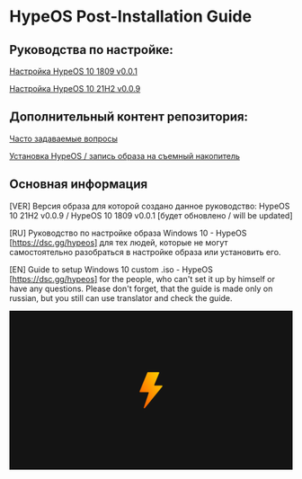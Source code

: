 # HypeOS Post-Installation Guide

## Руководства по настройке:
[Настройка HypeOS 10 1809 v0.0.1](/docs/HypeOS-10-1809-v0.0.1.md)

[Настройка HypeOS 10 21H2 v0.0.9](/docs/HypeOS-10-21H2-v0.0.9.md)

## Дополнительный контент репозитория:
[Часто задаваемые вопросы](/docs/FAQ.md)

[Установка HypeOS / запись образа на съемный накопитель](/docs/Install.md)

## Основная информация
[VER] Версия образа для которой создано данное руководство: HypeOS 10 21H2 v0.0.9 / HypeOS 10 1809 v0.0.1 [будет обновлено / will be updated]

[RU] Руководство по настройке образа Windows 10 - HypeOS [https://dsc.gg/hypeos] для тех людей, которые не могут самостоятельно разобраться в настройке образа или установить его.

[EN] Guide to setup Windows 10 custom .iso - HypeOS [https://dsc.gg/hypeos] for the people, who can't set it up by himself or have any questions.
Please don't forget, that the guide is made only on russian, but you still can use translator and check the guide.

![HYPEOS!](/media/hypeos-background.jpg)
